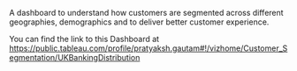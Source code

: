 A dashboard to understand how customers are segmented across different geographies, demographics and to deliver better customer experience.

You can find the link to this Dashboard at https://public.tableau.com/profile/pratyaksh.gautam#!/vizhome/Customer_Segmentation/UKBankingDistribution
